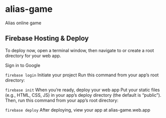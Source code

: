 # alias-game
Alias online game

## Firebase Hosting & Deploy
To deploy now, open a terminal window, then navigate to or create a root directory for your web app.

Sign in to Google

`firebase login`
Initiate your project
Run this command from your app’s root directory:

`firebase init`
When you’re ready, deploy your web app
Put your static files (e.g., HTML, CSS, JS) in your app’s deploy directory (the default is “public”). Then, run this command from your app’s root directory:

`firebase deploy`
After deploying, view your app at alias-game.web.app
